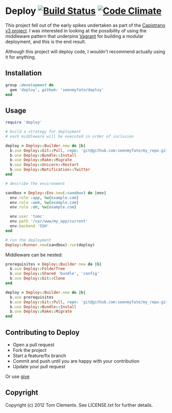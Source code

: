 # Deploy  [![Build Status](https://travis-ci.org/seenmyfate/deploy.png?branch=master)](https://travis-ci.org/seenmyfate/deploy) [![Code Climate](https://codeclimate.com/github/seenmyfate/deploy.png)](https://codeclimate.com/github/seenmyfate/deploy)

This project fell out of the early spikes undertaken as part of the [Capistrano v3 project](https://github.com/capistrano/capistrano).
I was interested in looking at the possibility of using the middleware pattern that underpins [Vagrant](https://github.com/mitchellh/vagrant) for building a modular deployment, and this is the end result.

Although this project will deploy code, I wouldn't recommend actually using it for anything.

## Installation

``` ruby
group :development do
  gem 'deploy', github: 'seenmyfate/deploy'
end
```

## Usage

``` ruby
require 'deploy'

# build a strategy for deployment
# each middleware will be executed in order of inclusion

deploy = Deploy::Builder.new do |b|
  b.use Deploy::Git::Pull, repo: 'git@github.com:seenmyfate/my_repo.git'
  b.use Deploy::Bundle::Install
  b.use Deploy::Rake::Migrate
  b.use Deploy::Unicorn::Restart
  b.use Deploy::Notification::Twitter
end

# describe the environment

sandbox = Deploy::Env.new(:sandbox) do |env|
  env.role :app, %w{example.com}
  env.role :web, %w{example.com}
  env.role :db, %w{example.com}

  env.user 'tomc'
  env.path '/var/www/my_app/current'
  env.backend 'SSH'
end

# run the deployment
Deploy::Runner.new(sandbox).run(deploy)
```

Middleware can be nested:
``` ruby
prerequisites = Deploy::Builder.new do |b|
  b.use Deploy::FolderTree
  b.use Deploy::Shared 'bundle', 'config'
  b.use Deploy::Git::Clone
end

deploy = Deploy::Builder.new do |b|
  b.use prerequisites
  b.use Deploy::Git::Pull, repo: 'git@github.com:seenmyfate/my_repo.git'
  b.use Deploy::Bundle::Install
  b.use Deploy::Rake::Migrate
end
```

## Contributing to Deploy

* Open a pull request
* Fork the project
* Start a feature/fix branch
* Commit and push until you are happy with your contribution
* Update your pull request

Or use [give](https://github.com/seenmyfate/give)

## Copyright

Copyright (c) 2012 Tom Clements. See LICENSE.txt for
further details.

